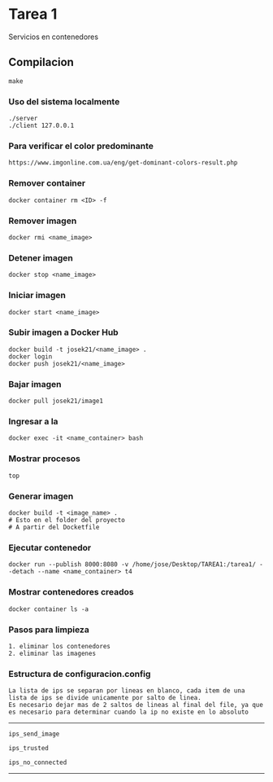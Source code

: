 # Tarea 1
Servicios en contenedores

## Compilacion
    make
    
### Uso del sistema localmente

    ./server
    ./client 127.0.0.1

### Para verificar el color predominante 
    https://www.imgonline.com.ua/eng/get-dominant-colors-result.php

### Remover container
    docker container rm <ID> -f

### Remover imagen
    docker rmi <name_image>

### Detener imagen
    docker stop <name_image>

### Iniciar imagen
    docker start <name_image>

### Subir imagen a Docker Hub
    docker build -t josek21/<name_image> .
    docker login
    docker push josek21/<name_image>

### Bajar imagen
    docker pull josek21/image1

### Ingresar a la
    docker exec -it <name_container> bash

### Mostrar procesos
    top

### Generar imagen 
    docker build -t <image_name> .
    # Esto en el folder del proyecto
    # A partir del Docketfile

### Ejecutar contenedor
    docker run --publish 8000:8080 -v /home/jose/Desktop/TAREA1:/tarea1/ --detach --name <name_container> t4

### Mostrar contenedores creados
    docker container ls -a

### Pasos para limpieza
    1. eliminar los contenedores
    2. eliminar las imagenes

### Estructura de configuracion.config
    La lista de ips se separan por lineas en blanco, cada item de una lista de ips se divide unicamente por salto de linea.
    Es necesario dejar mas de 2 saltos de lineas al final del file, ya que es necesario para determinar cuando la ip no existe en lo absoluto

-----------------------------------
    ips_send_image

    ips_trusted

    ips_no_connected
    
-----------------------------------
